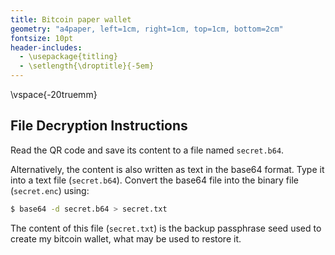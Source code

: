 ```yaml
---
title: Bitcoin paper wallet
geometry: "a4paper, left=1cm, right=1cm, top=1cm, bottom=2cm"
fontsize: 10pt
header-includes:
  - \usepackage{titling}
  - \setlength{\droptitle}{-5em}
---
```


\vspace{-20truemm}

## File Decryption Instructions

Read the QR code and save its content to a file named `secret.b64`.

Alternatively, the content is also written as text in the base64 format. Type it into a text file (`secret.b64`).
Convert the base64 file into the binary file (`secret.enc`) using:
```bash
$ base64 -d secret.b64 > secret.txt
```
The content of this file (`secret.txt`) is the backup passphrase seed used to create my bitcoin wallet, what may be used to restore it.
